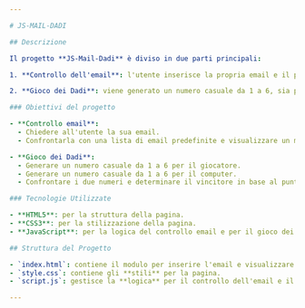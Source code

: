 ```yaml
---

# JS-MAIL-DADI

## Descrizione

Il progetto **JS-Mail-Dadi** è diviso in due parti principali:

1. **Controllo dell'email**: l'utente inserisce la propria email e il programma verifica se è presente in una lista di email autorizzate. In base al risultato, verrà mostrato un messaggio appropriato.

2. **Gioco dei Dadi**: viene generato un numero casuale da 1 a 6, sia per il giocatore che per il computer. Viene poi determinato il vincitore confrontando i punteggi ottenuti. Chi ottiene il punteggio più alto vince.

### Obiettivi del progetto

- **Controllo email**:
  - Chiedere all'utente la sua email.
  - Confrontarla con una lista di email predefinite e visualizzare un messaggio che indica se l'utente è autorizzato ad accedere o meno.

- **Gioco dei Dadi**:
  - Generare un numero casuale da 1 a 6 per il giocatore.
  - Generare un numero casuale da 1 a 6 per il computer.
  - Confrontare i due numeri e determinare il vincitore in base al punteggio più alto.

### Tecnologie Utilizzate

- **HTML5**: per la struttura della pagina.
- **CSS3**: per la stilizzazione della pagina.
- **JavaScript**: per la logica del controllo email e per il gioco dei dadi.

## Struttura del Progetto

- `index.html`: contiene il modulo per inserire l'email e visualizzare il risultato del controllo. Include anche la logica per il gioco dei dadi.
- `style.css`: contiene gli **stili** per la pagina.
- `script.js`: gestisce la **logica** per il controllo dell'email e il gioco dei dadi.

---
```

